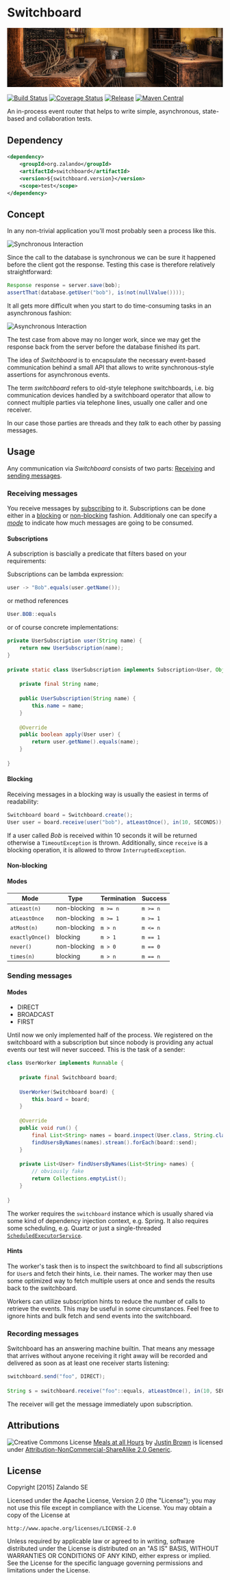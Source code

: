 # Switchboard

[![Switchboard](docs/switchboard.jpg)](https://www.flickr.com/photos/justininsd/7888302222/)

[![Build Status](https://img.shields.io/travis/zalando/switchboard.svg)](https://travis-ci.org/zalando/switchboard)
[![Coverage Status](https://img.shields.io/coveralls/zalando/switchboard.svg)](https://coveralls.io/r/zalando/switchboard)
[![Release](https://img.shields.io/github/release/zalando/switchboard.svg)](https://github.com/zalando/switchboard/releases)
[![Maven Central](https://img.shields.io/maven-central/v/org.zalando/switchboard.svg)](https://maven-badges.herokuapp.com/maven-central/org.zalando/switchboard)

An in-process event router that helps to write simple, asynchronous, state-based and collaboration tests. 
    
## Dependency

```xml
<dependency>
    <groupId>org.zalando</groupId>
    <artifactId>switchboard</artifactId>
    <version>${switchboard.version}</version>
    <scope>test</scope>
</dependency>
```
    
## Concept

In any non-trivial application you'll most probably seen a process like this.

![Synchronous Interaction](http://www.websequencediagrams.com/cgi-bin/cdraw?lz=dGl0bGUgU3luY2hyb25vdXMgSW50ZXJhY3Rpb24KCkNsaWVudC0-U2VydmVyOiBSZXF1ZXN0CgAKBi0-RGF0YWJhc2UAEAoACggAKAxzcG9uc2UALAkATwYADgs&s=napkin)
 
Since the call to the database is synchronous we can be sure it happened before the client got the response. Testing this case is therefore relatively 
straightforward:

```java
Response response = server.save(bob);
assertThat(database.getUser("bob"), is(not(nullValue())));
```

It all gets more difficult when you start to do time-consuming tasks in an asynchronous fashion:
 
![Asynchronous Interaction](http://www.websequencediagrams.com/cgi-bin/cdraw?lz=dGl0bGUgQXN5bmNocm9ub3VzIEludGVyYWN0aW9uCgpDbGllbnQtPlNlcnZlcjogUmVxdWVzdAoACgYtPkRhdGFiYXNlAAgSADQGOiBSZXNwb25zZQoAIwgAQQwAFAc&s=napkin)
 
The test case from above may no longer work, since we may get the response back from the server before the database finished its part.

The idea of *Switchboard* is to encapsulate the necessary event-based communication behind a small API that allows to write synchronous-style assertions for 
asynchronous events.

The term *switchboard* refers to old-style telephone switchboards, i.e. big communication devices handled by a switchboard operator that allow to connect
multiple parties via telephone lines, usually one caller and one receiver.
 
In our case those parties are threads and they *talk* to each other by passing messages.

## Usage

Any communication via *Switchboard* consists of two parts: [Receiving](#receiving-messages) and [sending messages](#sending-messages).

### Receiving messages

You receive messages by [subscribing](#subscriptions) to it. Subscriptions can be done either in a [blocking](#blocking) or [non-blocking](#non-blocking) fashion. Additionaly one can specify a [*mode*](#modes) to indicate how much messages are going to be consumed.

#### Subscriptions

A subscription is bascially a predicate that filters based on your requirements:

Subscriptions can be lambda expression:

```java
user -> "Bob".equals(user.getName());
```

or method references

```java
User.BOB::equals
```

or of course concrete implementations:

```java
private UserSubscription user(String name) {
    return new UserSubscription(name);
}

private static class UserSubscription implements Subscription<User, Object> {

    private final String name;

    public UserSubscription(String name) {
        this.name = name;
    }

    @Override
    public boolean apply(User user) {
        return user.getName().equals(name);
    }
    
}
```

#### Blocking

Receiving messages in a blocking way is usually the easiest in terms of readability:

```java
Switchboard board = Switchboard.create();
User user = board.receive(user("bob"), atLeastOnce(), in(10, SECONDS));
```

If a user called *Bob* is received within 10 seconds it will be returned otherwise a `TimeoutException` is thrown.
Additionally, since `receive` is a blocking operation, it is allowed to throw `InterruptedException`.

#### Non-blocking

#### Modes

| Mode            | Type         | Termination | Success  |
|-----------------|--------------|-------------|----------|
| `atLeast(n)`    | non-blocking | `m >= n`    | `m >= n` |
| `atLeastOnce`   | non-blocking | `m >= 1`    | `m >= 1` |
| `atMost(n)`     | non-blocking | `m > n`     | `m <= n` |
| `exactlyOnce()` | blocking     | `m > 1`     | `m == 1` |
| `never()`       | non-blocking | `m > 0`     | `m == 0` |
| `times(n)`      | blocking     | `m > n`     | `m == n` |

### Sending messages

#### Modes

 - DIRECT
 - BROADCAST
 - FIRST

Until now we only implemented half of the process. We registered on the switchboard with a subscription but since nobody is providing any actual events our 
test will never succeed. This is the task of a sender:

```java
class UserWorker implements Runnable {

    private final Switchboard board;

    UserWorker(Switchboard board) {
        this.board = board;
    }

    @Override
    public void run() {
        final List<String> names = board.inspect(User.class, String.class);
        findUsersByNames(names).stream().forEach(board::send);
    }

    private List<User> findUsersByNames(List<String> names) {
        // obviously fake
        return Collections.emptyList();
    }

}
```

The worker requires the `switchboard` instance which is usually shared via some kind of dependency injection context, e.g. Spring. It also requires some scheduling, e.g. Quartz or just a single-threaded [`ScheduledExecutorService`](http://docs.oracle.com/javase/7/docs/api/java/util/concurrent/Executors.html#newSingleThreadScheduledExecutor\(\)).

#### Hints

The worker's task then is to inspect the switchboard to find all subscriptions for `User`s and fetch their hints, i.e. their names. The worker may then use some optimized way to fetch multiple users at once and sends the results back to the switchboard. 

Workers can utilize subscription hints to reduce the number of calls to retrieve the events. This may be useful in some circumstances. Feel free to ignore hints and bulk fetch and send events into the switchboard.

### Recording messages

Switchboard has an answering machine builtin. That means any message that arrives without anyone receiving it right away will be recorded and delivered as
soon as at least one receiver starts listening:

```java
switchboard.send("foo", DIRECT);

String s = switchboard.receive("foo"::equals, atLeastOnce(), in(10, SECONDS));
```

The receiver will get the message immediately upon subscription.

## Attributions

![Creative Commons License](http://i.creativecommons.org/l/by-nc-sa/2.0/80x15.png)
[Meals at all Hours](https://www.flickr.com/photos/justininsd/7888302222/) by 
[Justin Brown](https://www.flickr.com/photos/justininsd/) is licensed under
[Attribution-NonCommercial-ShareAlike 2.0 Generic](https://creativecommons.org/licenses/by-nc-sa/2.0/).

## License

Copyright [2015] Zalando SE

Licensed under the Apache License, Version 2.0 (the "License");
you may not use this file except in compliance with the License.
You may obtain a copy of the License at

    http://www.apache.org/licenses/LICENSE-2.0

Unless required by applicable law or agreed to in writing, software
distributed under the License is distributed on an "AS IS" BASIS,
WITHOUT WARRANTIES OR CONDITIONS OF ANY KIND, either express or implied.
See the License for the specific language governing permissions and
limitations under the License.
